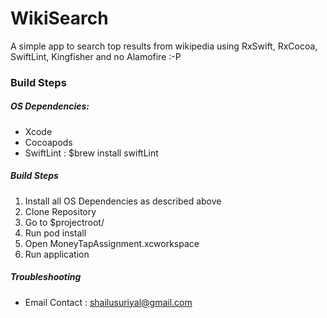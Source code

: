 # WikiSearch
A simple app to search top results from wikipedia using RxSwift, RxCocoa, SwiftLint, Kingfisher and no Alamofire :-P


### Build Steps


##### OS Dependencies:
* Xcode 
* Cocoapods
* SwiftLint : $brew install swiftLint

##### Build Steps

1. Install all OS Dependencies as described above
2. Clone Repository
3. Go to $projectroot/
4. Run pod install
5. Open MoneyTapAssignment.xcworkspace
6. Run application

##### Troubleshooting
*  Email Contact : shailusuriyal@gmail.com


